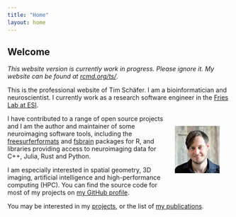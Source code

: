 ```yaml
---
title: "Home"
layout: home
---
```


## Welcome

*This website version is currently work in progress. Please ignore it. My website can be found at [rcmd.org/ts/](https://rcmd.org/ts/)*.

This is the professional website of Tim Schäfer. I am a bioinformatician and neuroscientist. I currently work as a research software engineer in the [Fries Lab at ESI](https://www.esi-frankfurt.de/people/pascalfries/).

<img style="float: right; padding: 25px; " src="assets/img/ts.jpg" alt="Tim Schäfer" width="20%">

I have contributed to a range of open source projects and I am the author and maintainer of some neuroimaging software tools, including the [freesurferformats](https://github.com/dfsp-spirit/freesurferformats) and [fsbrain](https://github.com/dfsp-spirit/fsbrain) packages for R, and libraries providing access to neuroimaging data for C++, Julia, Rust and Python.

I am especially interested in spatial geometry, 3D imaging, artificial intelligence and high-performance computing (HPC). You can find the source code for most of my projects on [my GitHub profile](https://github.com/dfsp-spirit).

You may be interested in my [projects](./projects), or the list of [my publications](./publications).
